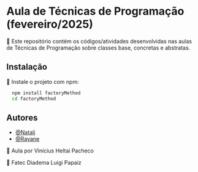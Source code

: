 # Aula de Técnicas de Programação (fevereiro/2025)

🔎 Este repositório contém os códigos/atividades desenvolvidas nas aulas de Técnicas de Programação sobre classes base, concretas e abstratas.


## Instalação

📌 Instale o projeto com npm:

```bash
  npm install factoryMethod
  cd factoryMethod
```
    
## Autores

- [@Natali](https://github.com/nouveauromance)
- [@Rayane](https://github.com/RayaneBarrosM)

🔗 Aula por Vinícius Heltai Pacheco

📍 Fatec Diadema Luigi Papaiz 
